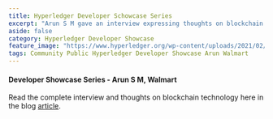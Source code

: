 ```yaml
---
title: Hyperledger Developer Schowcase Series
excerpt: "Arun S M gave an interview expressing thoughts on blockchain technology"
aside: false
category: Hyperledger Developer Showcase
feature_image: "https://www.hyperledger.org/wp-content/uploads/2021/02/Dev-Showcase-Arun-Walmart.png"
tags: Community Public Hyperledger Developer Showcase Arun Walmart
---
```


#### Developer Showcase Series - Arun S M, Walmart

Read the complete interview and thoughts on blockchain technology here
in the blog [article](https://www.hyperledger.org/blog/2021/02/08/developer-showcase-series-arun-s-m-walmart).
